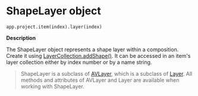 # ShapeLayer object

`app.project.item(index).layer(index)`

**Description**

The ShapeLayer object represents a shape layer within a composition. Create it using [LayerCollection.addShape()](layercollection.md#layercollectionaddshape). It can be accessed in an item's layer collection either by index number or by a name string.

> ShapeLayer is a subclass of [AVLayer](avlayer.md#avlayer), which is a subclass of [Layer](layer.md#layer). All methods and attributes of AVLayer and Layer are available when working with ShapeLayer.
